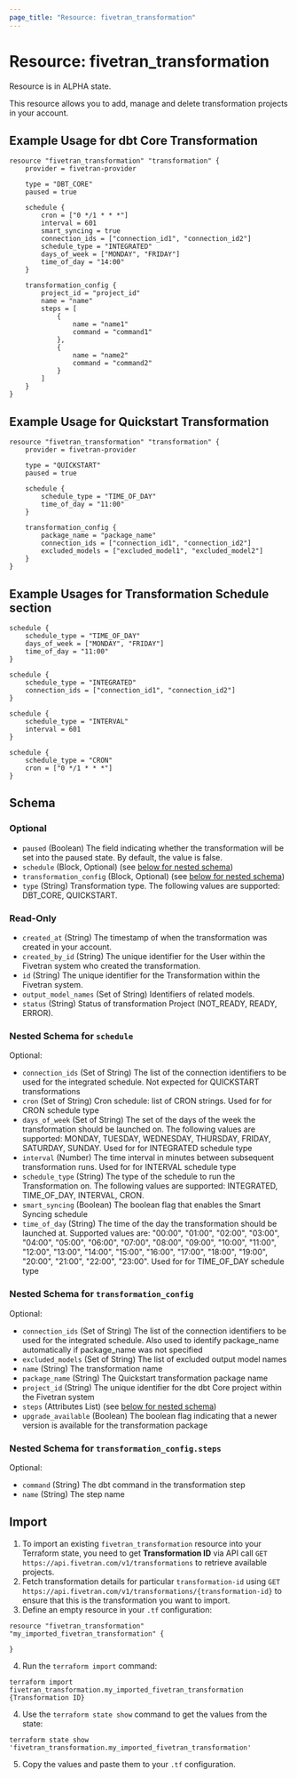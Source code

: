 ```yaml
---
page_title: "Resource: fivetran_transformation"
---
```


# Resource: fivetran_transformation

Resource is in ALPHA state.

This resource allows you to add, manage and delete transformation projects in your account. 

## Example Usage for dbt Core Transformation

```hcl
resource "fivetran_transformation" "transformation" {
    provider = fivetran-provider

    type = "DBT_CORE"
    paused = true

    schedule {
        cron = ["0 */1 * * *"]
        interval = 601
        smart_syncing = true
        connection_ids = ["connection_id1", "connection_id2"]
        schedule_type = "INTEGRATED"
        days_of_week = ["MONDAY", "FRIDAY"]
        time_of_day = "14:00"
    }

    transformation_config {
        project_id = "project_id"
        name = "name"
        steps = [
            {
                name = "name1"
                command = "command1"
            },
            {
                name = "name2"
                command = "command2"
            }
        ]
    }
}
```

## Example Usage for Quickstart Transformation

```hcl
resource "fivetran_transformation" "transformation" {
    provider = fivetran-provider

    type = "QUICKSTART"
    paused = true

    schedule {
        schedule_type = "TIME_OF_DAY"
        time_of_day = "11:00"
    }

    transformation_config {
        package_name = "package_name"
        connection_ids = ["connection_id1", "connection_id2"]
        excluded_models = ["excluded_model1", "excluded_model2"]
    }
}
```

## Example Usages for Transformation Schedule section

```hcl
schedule {
    schedule_type = "TIME_OF_DAY"
    days_of_week = ["MONDAY", "FRIDAY"]
    time_of_day = "11:00"
}
```

```hcl
schedule {
    schedule_type = "INTEGRATED"
    connection_ids = ["connection_id1", "connection_id2"]
}
```

```hcl
schedule {
    schedule_type = "INTERVAL"
    interval = 601
}
```

```hcl
schedule {
    schedule_type = "CRON"
    cron = ["0 */1 * * *"]
}
```

<!-- schema generated by tfplugindocs -->
## Schema

### Optional

- `paused` (Boolean) The field indicating whether the transformation will be set into the paused state. By default, the value is false.
- `schedule` (Block, Optional) (see [below for nested schema](#nestedblock--schedule))
- `transformation_config` (Block, Optional) (see [below for nested schema](#nestedblock--transformation_config))
- `type` (String) Transformation type. The following values are supported: DBT_CORE, QUICKSTART.

### Read-Only

- `created_at` (String) The timestamp of when the transformation was created in your account.
- `created_by_id` (String) The unique identifier for the User within the Fivetran system who created the transformation.
- `id` (String) The unique identifier for the Transformation within the Fivetran system.
- `output_model_names` (Set of String) Identifiers of related models.
- `status` (String) Status of transformation Project (NOT_READY, READY, ERROR).

<a id="nestedblock--schedule"></a>
### Nested Schema for `schedule`

Optional:

- `connection_ids` (Set of String) The list of the connection identifiers to be used for the integrated schedule. Not expected for QUICKSTART transformations
- `cron` (Set of String) Cron schedule: list of CRON strings. Used for for CRON schedule type
- `days_of_week` (Set of String) The set of the days of the week the transformation should be launched on. The following values are supported: MONDAY, TUESDAY, WEDNESDAY, THURSDAY, FRIDAY, SATURDAY, SUNDAY. Used for for INTEGRATED schedule type
- `interval` (Number) The time interval in minutes between subsequent transformation runs. Used for for INTERVAL schedule type
- `schedule_type` (String) The type of the schedule to run the Transformation on. The following values are supported: INTEGRATED, TIME_OF_DAY, INTERVAL, CRON.
- `smart_syncing` (Boolean) The boolean flag that enables the Smart Syncing schedule
- `time_of_day` (String) The time of the day the transformation should be launched at. Supported values are: "00:00", "01:00", "02:00", "03:00", "04:00", "05:00", "06:00", "07:00", "08:00", "09:00", "10:00", "11:00", "12:00", "13:00", "14:00", "15:00", "16:00", "17:00", "18:00", "19:00", "20:00", "21:00", "22:00", "23:00". Used for for TIME_OF_DAY schedule type


<a id="nestedblock--transformation_config"></a>
### Nested Schema for `transformation_config`

Optional:

- `connection_ids` (Set of String) The list of the connection identifiers to be used for the integrated schedule. Also used to identify package_name automatically if package_name was not specified
- `excluded_models` (Set of String) The list of excluded output model names
- `name` (String) The transformation name
- `package_name` (String) The Quickstart transformation package name
- `project_id` (String) The unique identifier for the dbt Core project within the Fivetran system
- `steps` (Attributes List) (see [below for nested schema](#nestedatt--transformation_config--steps))
- `upgrade_available` (Boolean) The boolean flag indicating that a newer version is available for the transformation package

<a id="nestedatt--transformation_config--steps"></a>
### Nested Schema for `transformation_config.steps`

Optional:

- `command` (String) The dbt command in the transformation step
- `name` (String) The step name

## Import

1. To import an existing `fivetran_transformation` resource into your Terraform state, you need to get **Transformation ID** via API call `GET https://api.fivetran.com/v1/transformations` to retrieve available projects.
2. Fetch transformation details for particular `transformation-id` using `GET https://api.fivetran.com/v1/transformations/{transformation-id}` to ensure that this is the transformation you want to import.
3. Define an empty resource in your `.tf` configuration:

```hcl
resource "fivetran_transformation" "my_imported_fivetran_transformation" {

}
```

4. Run the `terraform import` command:

```
terraform import fivetran_transformation.my_imported_fivetran_transformation {Transformation ID}
```

4. Use the `terraform state show` command to get the values from the state:

```
terraform state show 'fivetran_transformation.my_imported_fivetran_transformation'
```

5. Copy the values and paste them to your `.tf` configuration.


